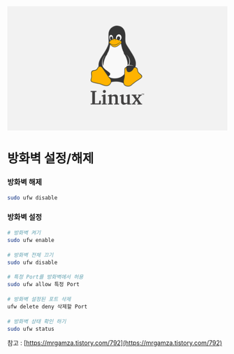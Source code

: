 ![](/study/assets/thumbnail_liunx.png)

# 방화벽 설정/해제

### 방화벽 해제

```bash
sudo ufw disable
```

### 방화벽 설정

```bash
# 방화벽 켜기
sudo ufw enable

# 방화벽 전체 끄기
sudo ufw disable

# 특정 Port를 방화벽에서 허용
sudo ufw allow 특정 Port

# 방화벽 설정된 포트 삭제
ufw delete deny 삭제할 Port

# 방화벽 상태 확인 하기
sudo ufw status
```

참고 : [https://mrgamza.tistory.com/792](https://mrgamza.tistory.com/792)